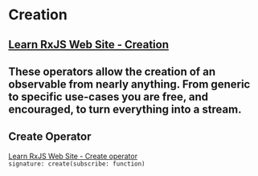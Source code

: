 # Creation
[Learn RxJS Web Site - Creation](https://www.learnrxjs.io/learn-rxjs/operators/creation)
---  
These operators allow the creation of an observable from nearly anything. 
From generic to specific use-cases you are free, and encouraged, to turn everything into a stream.
---  
## Create Operator
[Learn RxJS Web Site - Create operator](https://www.learnrxjs.io/learn-rxjs/operators/creation/create)   
`signature: create(subscribe: function)`

